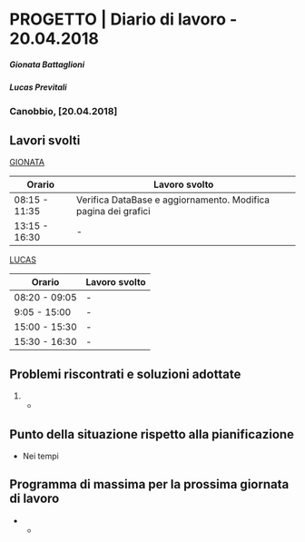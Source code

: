 # PROGETTO | Diario di lavoro - 20.04.2018
##### Gionata Battaglioni
##### Lucas Previtali
### Canobbio, [20.04.2018]

## Lavori svolti


 [GIONATA](https://github.com/GioBat)

| Orario        | Lavoro svolto                                                |
| ------------- | ------------------------------------------------------------ |
| 08:15 - 11:35 | Verifica DataBase e aggiornamento. Modifica pagina dei grafici |
| 13:15 - 16:30 | -                                                            |


[LUCAS](https://github.com/lucasprevitali)


| Orario        | Lavoro svolto |
| ------------- | ------------- |
| 08:20 - 09:05 | -             |
| 9:05 - 15:00  | -             |
| 15:00 - 15:30 | -             |
| 15:30 - 16:30 | -             |



##  Problemi riscontrati e soluzioni adottate
1. -
##  Punto della situazione rispetto alla pianificazione
- Nei tempi

## Programma di massima per la prossima giornata di lavoro
- -